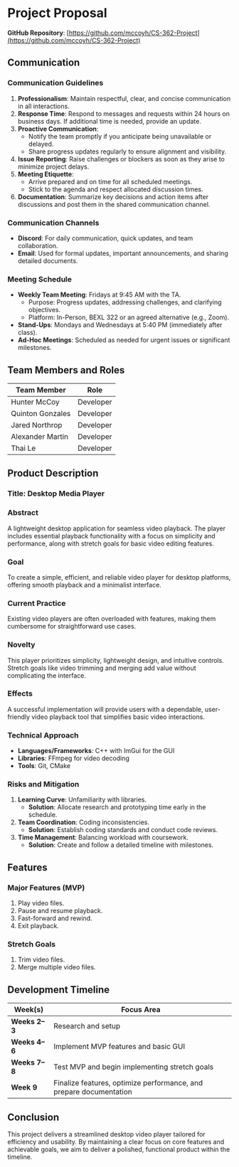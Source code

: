 # Project Proposal

**GitHub Repository**: [https://github.com/mccoyh/CS-362-Project](https://github.com/mccoyh/CS-362-Project)

## Communication

### Communication Guidelines
1. **Professionalism**: Maintain respectful, clear, and concise communication in all interactions.
2. **Response Time**: Respond to messages and requests within 24 hours on business days. If additional time is needed, provide an update.
3. **Proactive Communication**:
    - Notify the team promptly if you anticipate being unavailable or delayed.
    - Share progress updates regularly to ensure alignment and visibility.
4. **Issue Reporting**: Raise challenges or blockers as soon as they arise to minimize project delays.
5. **Meeting Etiquette**:
    - Arrive prepared and on time for all scheduled meetings.
    - Stick to the agenda and respect allocated discussion times.
6. **Documentation**: Summarize key decisions and action items after discussions and post them in the shared communication channel.


### Communication Channels
- **Discord**: For daily communication, quick updates, and team collaboration.
- **Email**: Used for formal updates, important announcements, and sharing detailed documents.

### Meeting Schedule
- **Weekly Team Meeting**: Fridays at 9:45 AM with the TA.
    - Purpose: Progress updates, addressing challenges, and clarifying objectives.
    - Platform: In-Person, BEXL 322 or an agreed alternative (e.g., Zoom).
- **Stand-Ups**: Mondays and Wednesdays at 5:40 PM (immediately after class).
- **Ad-Hoc Meetings**: Scheduled as needed for urgent issues or significant milestones.

## Team Members and Roles

| **Team Member**        | **Role**      |  
|------------------------|---------------|  
| Hunter McCoy           | Developer     |  
| Quinton Gonzales       | Developer     |  
| Jared Northrop         | Developer     |  
| Alexander Martin       | Developer     |  
| Thai Le                | Developer     |

## Product Description

### Title: Desktop Media Player

### Abstract
A lightweight desktop application for seamless video playback. The player includes essential playback functionality with a focus on simplicity and performance, along with stretch goals for basic video editing features.

### Goal
To create a simple, efficient, and reliable video player for desktop platforms, offering smooth playback and a minimalist interface.

### Current Practice
Existing video players are often overloaded with features, making them cumbersome for straightforward use cases.

### Novelty
This player prioritizes simplicity, lightweight design, and intuitive controls. Stretch goals like video trimming and merging add value without complicating the interface.

### Effects
A successful implementation will provide users with a dependable, user-friendly video playback tool that simplifies basic video interactions.

### Technical Approach
- **Languages/Frameworks**: C++ with ImGui for the GUI
- **Libraries**: FFmpeg for video decoding
- **Tools**: Git, CMake

### Risks and Mitigation
1. **Learning Curve**: Unfamiliarity with libraries.
    - **Solution**: Allocate research and prototyping time early in the schedule.
2. **Team Coordination**: Coding inconsistencies.
    - **Solution**: Establish coding standards and conduct code reviews.
3. **Time Management**: Balancing workload with coursework.
    - **Solution**: Create and follow a detailed timeline with milestones.

## Features

### Major Features (MVP)
1. Play video files.
2. Pause and resume playback.
3. Fast-forward and rewind.
4. Exit playback.

### Stretch Goals
1. Trim video files.
2. Merge multiple video files.

## Development Timeline

| **Week(s)** | **Focus Area**                                         |  
|------------|--------------------------------------------------------|  
| **Weeks 2–3** | Research and setup                                     |  
| **Weeks 4–6** | Implement MVP features and basic GUI                   |  
| **Weeks 7–8** | Test MVP and begin implementing stretch goals          |  
| **Week 9** | Finalize features, optimize performance, and prepare documentation |

## Conclusion
This project delivers a streamlined desktop video player tailored for efficiency and usability. By maintaining a clear focus on core features and achievable goals, we aim to deliver a polished, functional product within the timeline.
